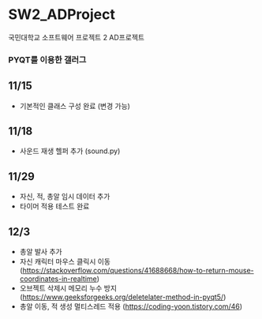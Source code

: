 # SW2_ADProject
국민대학교 소프트웨어 프로젝트 2 AD프로젝트
### PYQT를 이용한 갤러그

## 11/15
 - 기본적인 클래스 구성 완료 (변경 가능)

## 11/18
 - 사운드 재생 헬퍼 추가 (sound.py)

## 11/29
 - 자신, 적, 총알 임시 데이터 추가
 - 타이머 적용 테스트 완료

## 12/3
 - 총알 발사 추가
 - 자신 캐릭터 마우스 클릭시 이동 (https://stackoverflow.com/questions/41688668/how-to-return-mouse-coordinates-in-realtime)
 - 오브젝트 삭제시 메모리 누수 방지 (https://www.geeksforgeeks.org/deletelater-method-in-pyqt5/)
 - 총알 이동, 적 생성 멀티스레드 적용 (https://coding-yoon.tistory.com/46)